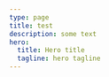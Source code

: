 ```yaml
---
type: page
title: test
description: some text
hero:
  title: Hero title
  tagline: hero tagline
---
```

